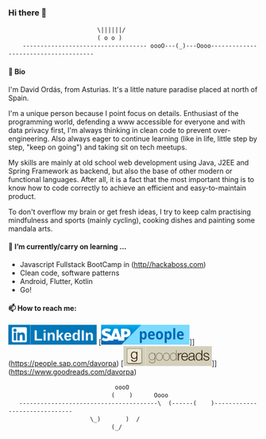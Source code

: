 ### Hi there 👋
							 \||||||/
							 ( o o )
		----------------------------------- oooO---(_)---Oooo-------------------------------------

<!--
**davorpa/davorpa** is a ✨ _special_ ✨ repository because its `README.md` (this file) appears on your GitHub profile.

Here are some ideas to get you started:
-->

#### 💬 Bio

I'm David Ordás, from Asturias. It's a little nature paradise placed at north of Spain.

I'm a unique person because I point focus on details. Enthusiast of the programming world, defending a www accessible for everyone and with data privacy first, I'm always thinking in clean code to prevent over-engineering. Also always eager to continue learning (like in life, little step by step, "keep on going") and taking sit on tech meetups.

My skills are mainly at old school web development using Java, J2EE and Spring Framework as backend, but also the base of other modern or functional languages. After all, it is a fact that the most important thing is to know how to code correctly to achieve an efficient and easy-to-maintain product.

To don't overflow my brain or get fresh ideas, I try to keep calm practising mindfulness and sports (mainly cycling), cooking dishes and painting some mandala arts.

<!--
- 🔭 I’m currently working on ...
-->

#### 🌱 I’m currently/carry on learning ...

- Javascript Fullstack BootCamp in ([http//hackaboss.com](http//hackaboss.com))
- Clean code, software patterns
- Android, Flutter, Kotlin
- Go!

<!--
- 👯 I’m looking to collaborate on ...
- 🤔 I’m looking for help with ...
- 💬 Ask me about ...
-->

#### 📫 How to reach me:

[![LinkedIn Badge](assets/rectbadge-linkedin.svg)](https://www.linkedin.com/in/davorpa/) [![SAP People Badge](assets/rectbadge-sap.svg)]](https://people.sap.com/davorpa) [![GoodReads Badge](assets/rectbadge-goodreads.svg)]](https://www.goodreads.com/davorpa)

<!--
- 😄 Pronouns: ...
- ⚡ Fun fact: ...
-->
				                  oooO
				                 (    )      Oooo
	   ---------------------------------------\  (------(    )------------------------------
						   \_)       )  /
							     (_/
